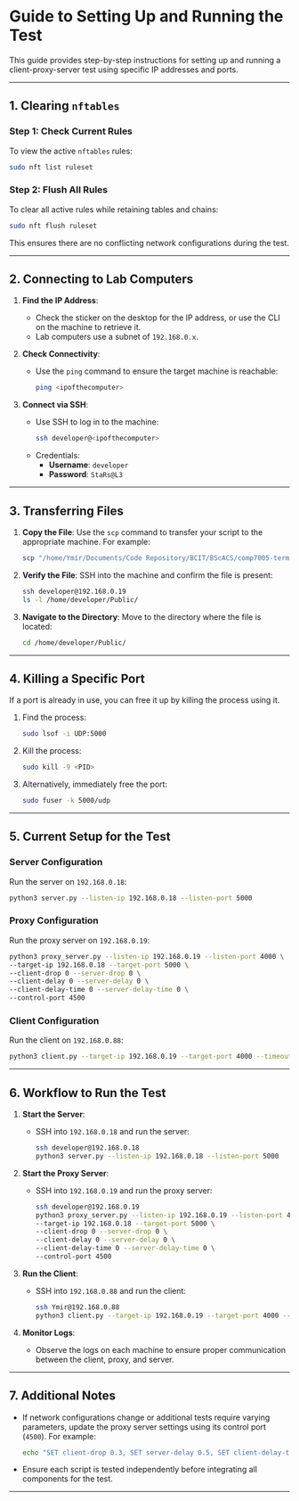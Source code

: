 # **Guide to Setting Up and Running the Test**

This guide provides step-by-step instructions for setting up and running a client-proxy-server test using specific IP
addresses and ports.

---

## **1. Clearing `nftables`**

### **Step 1: Check Current Rules**

To view the active `nftables` rules:

```bash
sudo nft list ruleset
```

### **Step 2: Flush All Rules**

To clear all active rules while retaining tables and chains:

```bash
sudo nft flush ruleset
```

This ensures there are no conflicting network configurations during the test.

---

## **2. Connecting to Lab Computers**

1. **Find the IP Address**:
    - Check the sticker on the desktop for the IP address, or use the CLI on the machine to retrieve it.
    - Lab computers use a subnet of `192.168.0.x`.

2. **Check Connectivity**:
    - Use the `ping` command to ensure the target machine is reachable:
      ```bash
      ping <ipofthecomputer>
      ```

3. **Connect via SSH**:
    - Use SSH to log in to the machine:
      ```bash
      ssh developer@<ipofthecomputer>
      ```
    - Credentials:
        - **Username**: `developer`
        - **Password**: `StaRs@L3`

---

## **3. Transferring Files**

1. **Copy the File**:
   Use the `scp` command to transfer your script to the appropriate machine. For example:
   ```bash
   scp "/home/Ymir/Documents/Code Repository/BCIT/BScACS/comp7005-termproject-group03/proxy_server.py" developer@192.168.0.19:/home/developer/Public/
   ```

2. **Verify the File**:
   SSH into the machine and confirm the file is present:
   ```bash
   ssh developer@192.168.0.19
   ls -l /home/developer/Public/
   ```

3. **Navigate to the Directory**:
   Move to the directory where the file is located:
   ```bash
   cd /home/developer/Public/
   ```

---

## **4. Killing a Specific Port**

If a port is already in use, you can free it up by killing the process using it.

1. Find the process:
   ```bash
   sudo lsof -i UDP:5000
   ```

2. Kill the process:
   ```bash
   sudo kill -9 <PID>
   ```

3. Alternatively, immediately free the port:
   ```bash
   sudo fuser -k 5000/udp
   ```

---

## **5. Current Setup for the Test**

### **Server Configuration**

Run the server on `192.168.0.18`:

```bash
python3 server.py --listen-ip 192.168.0.18 --listen-port 5000
```

### **Proxy Configuration**

Run the proxy server on `192.168.0.19`:

```bash
python3 proxy_server.py --listen-ip 192.168.0.19 --listen-port 4000 \
--target-ip 192.168.0.18 --target-port 5000 \
--client-drop 0 --server-drop 0 \
--client-delay 0 --server-delay 0 \
--client-delay-time 0 --server-delay-time 0 \
--control-port 4500
```

### **Client Configuration**

Run the client on `192.168.0.88`:

```bash
python3 client.py --target-ip 192.168.0.19 --target-port 4000 --timeout 1
```

---

## **6. Workflow to Run the Test**

1. **Start the Server**:
    - SSH into `192.168.0.18` and run the server:
      ```bash
      ssh developer@192.168.0.18
      python3 server.py --listen-ip 192.168.0.18 --listen-port 5000
      ```

2. **Start the Proxy Server**:
    - SSH into `192.168.0.19` and run the proxy server:
      ```bash
      ssh developer@192.168.0.19
      python3 proxy_server.py --listen-ip 192.168.0.19 --listen-port 4000 \
      --target-ip 192.168.0.18 --target-port 5000 \
      --client-drop 0 --server-drop 0 \
      --client-delay 0 --server-delay 0 \
      --client-delay-time 0 --server-delay-time 0 \
      --control-port 4500
      ```

3. **Run the Client**:
    - SSH into `192.168.0.88` and run the client:
      ```bash
      ssh Ymir@192.168.0.88
      python3 client.py --target-ip 192.168.0.19 --target-port 4000 --timeout 1
      ```

4. **Monitor Logs**:
    - Observe the logs on each machine to ensure proper communication between the client, proxy, and server.

---

## **7. Additional Notes**

- If network configurations change or additional tests require varying parameters, update the proxy server settings
  using its control port (`4500`). For example:
  ```bash
  echo "SET client-drop 0.3, SET server-delay 0.5, SET client-delay-time 200" | nc -u 192.168.0.19 4500
  ```
- Ensure each script is tested independently before integrating all components for the test.

---
